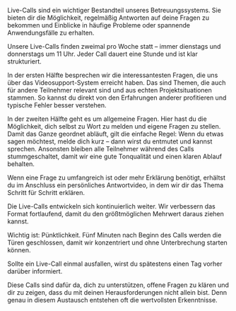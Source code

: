 Live-Calls sind ein wichtiger Bestandteil unseres Betreuungssystems.
Sie bieten dir die Möglichkeit, regelmäßig Antworten auf deine Fragen zu bekommen und Einblicke in häufige Probleme oder spannende Anwendungsfälle zu erhalten.

Unsere Live-Calls finden zweimal pro Woche statt – immer dienstags und donnerstags um 11 Uhr.
Jeder Call dauert eine Stunde und ist klar strukturiert.

In der ersten Hälfte besprechen wir die interessantesten Fragen, die uns über das Videosupport-System erreicht haben.
Das sind Themen, die auch für andere Teilnehmer relevant sind und aus echten Projektsituationen stammen.
So kannst du direkt von den Erfahrungen anderer profitieren und typische Fehler besser verstehen.

In der zweiten Hälfte geht es um allgemeine Fragen.
Hier hast du die Möglichkeit, dich selbst zu Wort zu melden und eigene Fragen zu stellen.
Damit das Ganze geordnet abläuft, gilt die einfache Regel: Wenn du etwas sagen möchtest, melde dich kurz – dann wirst du entmutet und kannst sprechen.
Ansonsten bleiben alle Teilnehmer während des Calls stummgeschaltet, damit wir eine gute Tonqualität und einen klaren Ablauf behalten.

Wenn eine Frage zu umfangreich ist oder mehr Erklärung benötigt, erhältst du im Anschluss ein persönliches Antwortvideo, in dem wir dir das Thema Schritt für Schritt erklären.

Die Live-Calls entwickeln sich kontinuierlich weiter.
Wir verbessern das Format fortlaufend, damit du den größtmöglichen Mehrwert daraus ziehen kannst.

Wichtig ist: Pünktlichkeit.
Fünf Minuten nach Beginn des Calls werden die Türen geschlossen, damit wir konzentriert und ohne Unterbrechung starten können.

Sollte ein Live-Call einmal ausfallen, wirst du spätestens einen Tag vorher darüber informiert.

Diese Calls sind dafür da, dich zu unterstützen, offene Fragen zu klären und dir zu zeigen, dass du mit deinen Herausforderungen nicht allein bist.
Denn genau in diesem Austausch entstehen oft die wertvollsten Erkenntnisse.
